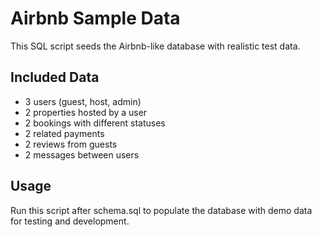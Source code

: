# Airbnb Sample Data

This SQL script seeds the Airbnb-like database with realistic test data.

## Included Data

- 3 users (guest, host, admin)
- 2 properties hosted by a user
- 2 bookings with different statuses
- 2 related payments
- 2 reviews from guests
- 2 messages between users

## Usage

Run this script after schema.sql to populate the database with demo data for testing and development.
